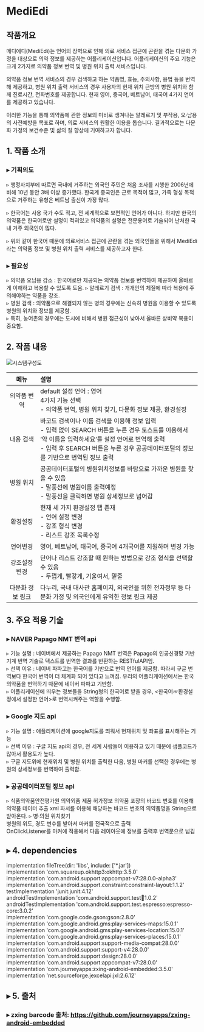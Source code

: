 # MediEdi

## 작품개요
메디에디(MediEdi)는 언어의 장벽으로 인해 의료 서비스 접근에 곤란을 겪는 다문화 가정을 대상으로 의약 정보를 제공하는 어플리케이션입니다.
어플리케이션의 주요 기능은 크게 2가지로 의약품 정보 번역 및 병원 위치 출력 서비스입니다.  

의약품 정보 번역 서비스의 경우 검색하고 하는 약품명, 효능, 주의사항, 용법 등을 번역해 제공하고,
병원 위치 출력 서비스의 경우 사용자의 현재 위치 근방의 병원 위치와 함께 진료시간, 전화번호를 제공합니다.
현재 영어, 중국어, 베트남어, 태국어 4가지 언어를 제공하고 있습니다.  

이러한 기능을 통해 의약품에 관한 정보의 미비로 생겨나는 알레르기 및 부작용, 오·남용의 사전예방을 목표로 하며, 의료 서비스의 원활한 이용을 돕습니다.
결과적으로는 다문화 가정의 보건수준 및 삶의 질 향상에 기여하고자 합니다.  

## 1. 작품 소개
### ▸ 기획의도
▹ 행정자치부에 따르면 국내에 거주하는 외국인 주민은 처음 조사를 시행한 2006년에 비해 10년 동안 3배 이상 증가했다. 한국계 중국인은 근로 목적이 많고, 가족 형성 목적으로 거주하는 유형은 베트남 출신이 가장 많다.  

▹ 한국어는 사용 국가 수도 적고, 전 세계적으로 보편적인 언어가 아니다. 하지만 한국의 의약품은 한국어로만 설명이 적혀있고 의약품의 설명은 전문용어로 기술되어 난처한 국내 거주 외국인이 많다.  

▹ 위와 같이 한국어 때문에 의료서비스 접근에 곤란을 겪는 외국인들을 위해서 MediEdi라는 의약품 정보 및 병원 위치 출력 서비스를 제공하고자 한다.  

### ▸ 필요성
▹ 의약품 오남용 감소 : 한국어로만 제공되는 의약품 정보를 번역하여 제공하여 올바르게 이해하고 복용할 수 있도록 도움.
▹ 알레르기 검색 : 개개인의 체질에 따라 복용에 주의해야하는 약품을 강조.  
▹ 병원 검색 : 의약품으로 해결되지 않는 병의 경우에는 신속히 병원을 이용할 수 있도록 병원의 위치와 정보를 제공함.  
▹ 특히, 농어촌의 경우에는 도시에 비해서 병원 접근성이 낮아서 올바른 상비약 복용이 중요함.  

## 2. 작품 내용

![시스템구성도](./img/시스템구성도.png)

|  메뉴  | 설명 |
|:--------:|:--------|
| 의약품 번역 | default 설정 언어 : 영어<br /> 4가지 기능 선택<br /> - 의약품 번역, 병원 위치 찾기, 다문화 정보 제공, 환경설정 |
| 내용 검색 | 바코드 검색이나 이름 검색을 이용해 정보 입력<br /> - 입력 없이 SEARCH 버튼을 누른 경우 토스트를 이용해서 ‘약 이름을 입력하세요’를 설정 언어로 번역해 출력<br />  - 입력 후 SEARCH 버튼을 누른 경우 공공데이터포털의 정보를 기반으로 번역된 정보 출력 |
| 병원 위치 | 공공데이터포털의 병원위치정보를 바탕으로 가까운 병원을 찾을 수 있음<br /> - 말풍선에 병원이름 출력예정<br /> - 말풍선을 클릭하면 병원 상세정보로 넘어감 |
| 환경설정 | 현재 세 가지 환경설정 탭 존재<br /> - 언어 설정 변경<br /> - 강조 형식 변경<br /> - 리스트 강조 목록수정 |
| 언어변경 | 영어, 베트남어, 태국어, 중국어 4개국어를 지원하며 변경 가능 |
| 강조설정 변경 | 단어나 리스트 강조할 때 원하는 방법으로 강조 형식을 선택할 수 있음<br /> - 두껍게, 빨갛게, 기울여서, 밑줄|
| 다문화 정보 링크 | 다누리, 국내 대사관 홈페이지, 외국인을 위한 전자정부 등 다문화 가정 및 외국인에게 유익한 정보 링크 제공 |

## 3. 주요 적용 기술
### ▸ NAVER Papago NMT 번역 api  
▹ 기능 설명 : 네이버에서 제공하는 Papago NMT 번역은 Papago의 인공신경망 기반 기계 번역 기술로 텍스트를 번역한 결과를 반환하는 RESTfulAPI임.  
▹ 선택 이유 : 네이버 파파고는 한국어를 기반으로 번역 언어를 제공함. 따라서 구글 번역보다 한국어 번역이 더 체계화 되어 있다고 느껴짐. 우리의 어플리케이션에서는 한국의약품을 번역하기 때문에 네이버 파파고 기반함.  
▹ 어플리케이션에 띄우는 정보들을 String형의 한국어로 받을 경우, <한국어☞환경설정에서 설정한 언어>로 번역시켜주는 역할을 수행함.  

### ▸ Google 지도 api  
▹ 기능 설명 : 애플리케이션에 google지도를 띄워서 현재위치 및 좌표를 표시해주는 기능  
▹ 선택 이유 : 구글 지도 api의 경우, 전 세계 사람들이 이용하고 있기 때문에 샘플코드가 많아서 활용도가 높다.  
▹ 구글 지도위에 현재위치 및 병원 위치를 출력한 다음, 병원 마커를 선택한 경우에는 병원의 상세정보를 번역하여 출력함.  

### ▸ 공공데이터포털 정보 api  
▹ 식품의약품안전평가원 의약외품 제품 허가정보
의약품 포장의 바코드 번호를 이용해 의약품 데이터 추출
xml 파서를 이용해 해당하는 바코드 번호의 의약품명을 String으로 받아온다.
▹ 병·의원 위치찾기  
병원의 위도, 경도 변수를 받아서 마커를 전국적으로 출력  
OnClickListener를 마커에 적용해서 다음 레이아웃에 정보를 출력후 번역문으로 넘김  

## ▸ 4. dependencies
implementation fileTree(dir: 'libs', include: ['*.jar'])  
implementation 'com.squareup.okhttp3:okhttp:3.5.0'  
implementation 'com.android.support:appcompat-v7:28.0.0-alpha3'  
implementation 'com.android.support.constraint:constraint-layout:1.1.2'  
testImplementation 'junit:junit:4.12'  
androidTestImplementation 'com.android.support.test:runner:1.0.2'  
androidTestImplementation 'com.android.support.test.espresso:espresso-core:3.0.2'  
implementation 'com.google.code.gson:gson:2.8.0'  
implementation 'com.google.android.gms:play-services-maps:15.0.1'  
implementation 'com.google.android.gms:play-services-location:15.0.1'  
implementation 'com.google.android.gms:play-services-places:15.0.1'  
implementation 'com.android.support:support-media-compat:28.0.0'  
implementation 'com.android.support:support-v4:28.0.0'  
implementation 'com.android.support:design:28.0.0'  
implementation 'com.android.support:appcompat-v7:28.0.0'     
implementation 'com.journeyapps:zxing-android-embedded:3.5.0'  
implementation 'net.sourceforge.jexcelapi:jxl:2.6.12'  

## ▸ 5. 출처
### ▸ zxing barcode 출처: https://github.com/journeyapps/zxing-android-embedded

